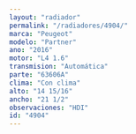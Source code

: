```yaml
---
layout: "radiador"
permalink: "/radiadores/4904/"
marca: "Peugeot"
modelo: "Partner"
ano: "2016"
motor: "L4 1.6"
transmision: "Automática"
parte: "63606A"
clima: "Con clima"
alto: "14 15/16"
ancho: "21 1/2"
observaciones: "HDI"
id: "4904"
---
```



